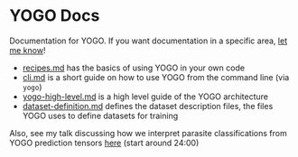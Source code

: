 # YOGO Docs

Documentation for YOGO. If you want documentation in a specific area, [let me know](https://github.com/czbiohub-sf/yogo/issues/new)!

- [recipes.md](recipes.md) has the basics of using YOGO in your own code
- [cli.md](cli.md) is a short guide on how to use YOGO from the command line (via `yogo`)
- [yogo-high-level.md](yogo-high-level.md) is a high level guide of the YOGO architecture
- [dataset-definition.md](dataset-definition.md) defines the dataset description files, the files YOGO uses to define datasets for training

Also, see my talk discussing how we interpret parasite classifications from YOGO prediction tensors [here](https://drive.google.com/file/d/1S5UZEGtEtVwHKBzKIGvCUJlRAFgw-b9H/view) (start around 24:00)
